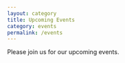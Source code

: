 ```yaml
---
layout: category
title: Upcoming Events
category: events
permalink: /events
---
```


Please join us for our upcoming events.
